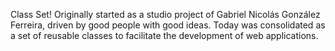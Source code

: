 Class Set! Originally started as a studio project of Gabriel Nicolás González Ferreira, driven by good people with good ideas. Today was consolidated as a set of reusable classes to facilitate the development of web applications.